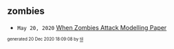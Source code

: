 ## zombies


* <code>May 20, 2020</code> [When Zombies Attack Modelling Paper](2020-05-20T11-31-00-when-zombies-attack-modelling-paper.md)

<sup><sub>generated 20 Dec 2020 18:09:08 by <a href='https://github.com/senorprogrammer/til'>til</a></sub></sup>
